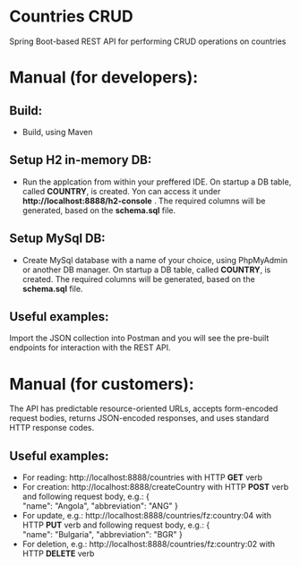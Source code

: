 # Countries CRUD
Spring Boot-based REST API for performing CRUD operations on countries

# Manual (for developers):

## Build:
- Build, using Maven

## Setup H2 in-memory DB: 
- Run the applcation from within your preffered IDE. On startup a DB table, called **COUNTRY**, is created. Yon can access it under **http://localhost:8888/h2-console** . The required columns will be generated, based on the **schema.sql** file. 

## Setup MySql DB: 
- Create MySql database with a name of your choice, using PhpMyAdmin or another DB manager. On startup a DB table, called **COUNTRY**, is created. The required columns will be generated, based on the **schema.sql** file.  

## Useful examples:
Import the JSON collection into Postman and you will see the pre-built endpoints for interaction with the REST API.


# Manual (for customers):
The API has predictable resource-oriented URLs, accepts form-encoded request bodies, returns JSON-encoded responses, and uses standard HTTP response codes.

## Useful examples:
- For reading: http://localhost:8888/countries with HTTP **GET** verb
- For creation: http://localhost:8888/createCountry with HTTP **POST** verb and following request body, e.g.:
{  
    "name": "Angola",
    "abbreviation": "ANG"
}
- For update, e.g.: http://localhost:8888/countries/fz:country:04 with HTTP **PUT** verb and following request body, e.g.:
{  
    "name": "Bulgaria",
    "abbreviation": "BGR"
}
- For deletion, e.g.: http://localhost:8888/countries/fz:country:02 with HTTP **DELETE** verb
